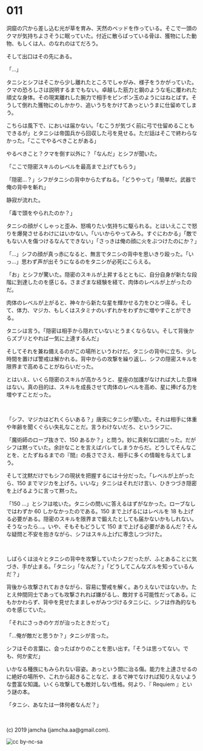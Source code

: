 

# 011

洞窟の穴から差し込む光が草を育み、天然のベッドを作っている。そこで一頭のクマが気持ちよさそうに眠っていた。付近に散らばっている骨は、獲物にした動物、もしくは人、のなれのはてだろう。

そして出口はその先にある。

「…」

タニシとシフはそこから少し離れたところでしゃがみ、様子をうかがっていた。クマの恐ろしさは説明するまでもない。卓越した筋力と鋼のような毛に覆われた頑丈な身体。その現実離れした腕力で相手をピンポン玉のようにはねとばす。そうして倒れた獲物にのしかかり、追いうちをかけてあっというまに仕留めてしまう。

こちらは風下で、においは届かない。「むこうが気づく前に弓で仕留めることもできるが」とタニシは帝国兵から回収した弓を見せる。ただ話はそこで終わらなかった。「ここでやるべきことがある」

やるべきこと？クマを倒す以外に？「なんだ」とシフが聞いた。

「ここで隠密スキルのレベルを最高まで上げてもらう」

「隠密…？」シフがタニシの背中からたずねる。「どうやって」「簡単だ。武器で俺の背中を斬れ」

静寂が流れた。

「毒で頭をやられたのか？」

タニシの顔がくしゃっと歪み、怒鳴りたい気持ちに駆られる。とはいえここで怒りを爆発させるわけにはいかない。「いいからやってみろ。すぐにわかる」「敵でもない人を傷つけるなんてできない」「さっきは俺の顔に火をぶつけたのにか？」

「…」シフの顔が真っ赤になると、無言でタニシの背中を思いきり殴った。「いっ…」思わず声が出そうになるのをタニシが必死にこらえる。

「お」とシフが驚いた。隠密のスキルが上昇するとともに、自分自身が新たな段階に到達したのを感じる。さまざまな経験を経て、肉体のレベルが上がったのだ。

肉体のレベルが上がると、神々から新たな星を輝かせる力をひとつ得る。そして、体力、マジカ、もしくはスタミナのいずれかをわずかに増やすことができる。

タニシは言う。「隠密は相手から隠れていないとうまくならない。そして背後からズブリとやれば一気に上達するんだ」

そしてそれを兼ね備えるのがこの場所というわけだ。タニシの背中に立ち、少し時間を置けば警戒は解かれる。背中からの攻撃を繰り返し、シフの隠密スキルを限界まで高めることがねらいだった。

とはいえ、いくら隠密のスキルが高かろうと、星座の加護がなければ大した意味はない。真の目的は、スキルを成長させて肉体のレベルを高め、星に捧げる力を増やすことだった。

<br>

「シフ、マジカはどれくらいある？」唐突にタニシが聞いた。それは相手に体重や年齢を聞くぐらい失礼なことだ。言うわけないだろ、というシフに、

「魔術師のローブ抜きで、150 あるか？」と問う。妙に真剣な口調だった。だがシフは黙っていた。余計なことを言えばバレてしまうからだ。どうしてそんなことを、とたずねるまでの『間』の長さでさえ、相手に多くの情報を与えてしまう。

そして沈黙だけでもシフの現状を把握するには十分だった。「レベルが上がったら、150 までマジカを上げろ。いいな」タニシはそれだけ言い、ひきつづき隠密を上げるように言って黙った。

「150 …」とシフは呟いた。タニシの問いに答えるはずがなかった。ローブなしではわずか 60 しかなかったのである。150 まで上げるにはレベルを 18 も上げる必要がある。隠密のスキルを限界まで鍛えたとしても届かないかもしれない。そうなったら…。いや、そもそもどうして 150 まで上げる必要があるんだ？そんな疑問と不安を抱きながら、シフはスキル上げに専念しつづけた。

<br>

しばらくは淡々とタニシの背中を攻撃していたシフだったが、ふとあることに気づき、手が止まる。「タニシ」「なんだ？」「どうしてこんなズルを知っているんだ？」

背後から攻撃されておきながら、容易に警戒を解く。ありえないではないか。たとえ仲間同士であっても攻撃されれば嫌がるし、敵対する可能性だってある。にもかかわらず、背中を見せたまましゃがみつづけるタニシに、シフは作為的なものを感じていた。

「それにさっきのケガが治ったときだって」

「…俺が敵だと思うか？」タニシが言った。

シフはその言葉に、会ったばかりのことを思い出す。「そうは思ってない。でも、何か変だ」

いかなる種族にもみられない容姿。あっという間に治る傷。能力を上達させるのに絶好の場所や、これから起きることなど、まるで神でなければ知りえないような豊富な知識。いくら攻撃しても敵対しない性格。何より、『 Requiem 』という謎の本。

「タニシ、あなたは一体何者なんだ？」

<br>
<br>
(c) 2019 jamcha (jamcha.aa@gmail.com).

![cc by-nc-sa](https://i.creativecommons.org/l/by-nc-sa/4.0/88x31.png)

